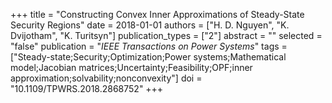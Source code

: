 +++
title = "Constructing Convex Inner Approximations of Steady-State Security Regions"
date = 2018-01-01
authors = ["H. D. Nguyen", "K. Dvijotham", "K. Turitsyn"]
publication_types = ["2"]
abstract = ""
selected = "false"
publication = "*IEEE Transactions on Power Systems*"
tags = ["Steady-state;Security;Optimization;Power systems;Mathematical model;Jacobian matrices;Uncertainty;Feasibility;OPF;inner approximation;solvability;nonconvexity"]
doi = "10.1109/TPWRS.2018.2868752"
+++

